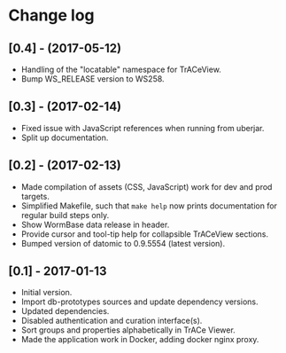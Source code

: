 # Change log

## [0.4] - (2017-05-12)
 - Handling of the "locatable" namespace for TrACeView.
 - Bump WS_RELEASE version to WS258.
 
## [0.3] - (2017-02-14)
 - Fixed issue with JavaScript references when running from uberjar.
 - Split up documentation.
 
## [0.2] - (2017-02-13)
 - Made compilation of assets (CSS, JavaScript) work for dev and prod
   targets.
 - Simplified Makefile, such that `make help` now prints documentation
   for regular build steps only.
 - Show WormBase data release in header.
 - Provide cursor and tool-tip help for collapsible TrACeView sections.
 - Bumped version of datomic to 0.9.5554 (latest version).

## [0.1] - 2017-01-13
 - Initial version.
 - Import db-prototypes sources and update dependency versions.
 - Updated dependencies.
 - Disabled authentication and curation interface(s).
 - Sort groups and properties alphabetically in TrACe Viewer.
 - Made the application work in Docker, adding docker nginx proxy.
